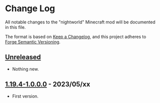 # Change Log

All notable changes to the "nightworld" Minecraft mod will be documented in this file.

The format is based on [Keep a Changelog](https://keepachangelog.com/en/1.0.0/),
and this project adheres to [Forge Semantic Versioning](https://mcforge.readthedocs.io/en/latest/gettingstarted/versioning/#versioning).  

## [Unreleased]
- Nothing new.

## [1.19.4-1.0.0.0] - 2023/05/xx
- First version.

[Unreleased]: https://github.com/Nyphet/nightworld

[1.19.4-1.0.0.0]: https://github.com/Nyphet/nightworld/releases/tag/v1.19.4-1.0.0.0
